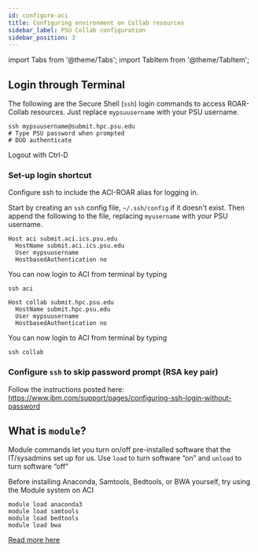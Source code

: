 ```yaml
---
id: configure-aci
title: Configuring environment on Collab resources
sidebar_label: PSU Collab configuration
sidebar_position: 3
---
```


import Tabs from '@theme/Tabs';
import TabItem from '@theme/TabItem';


## Login through Terminal
The following are the Secure Shell (`ssh`) login commands to access ROAR-Collab resources. Just replace `mypsuusername` with your PSU username.

```
ssh mypsuusername@submit.hpc.psu.edu
# Type PSU password when prompted
# DUO authenticate
```

Logout with Ctrl-D

### Set-up login shortcut

Configure ssh to include the ACI-ROAR alias for logging in.

Start by creating an `ssh` config file, `~/.ssh/config` if it doesn't exist. Then append the following to the file, replacing `myusername` with your PSU username.


<Tabs>
  <TabItem value="aci-roar" label="ACI-ROAR" default>

```
Host aci submit.aci.ics.psu.edu
  HostName submit.aci.ics.psu.edu
  User mypsuusername
  HostbasedAuthentication no
```

You can now login to ACI from terminal by typing
```
ssh aci
```

  </TabItem>
  <TabItem value="roar-collab" label="ROAR-Collab">

```
Host collab submit.hpc.psu.edu
  HostName submit.hpc.psu.edu
  User mypsuusername
  HostbasedAuthentication no
```

You can now login to ACI from terminal by typing
```
ssh collab
```

  </TabItem>
</Tabs>


### Configure `ssh` to skip password prompt (RSA key pair)

Follow the instructions posted here: https://www.ibm.com/support/pages/configuring-ssh-login-without-password


## What is `module`?

Module commands let you turn on/off pre-installed software that the IT/sysadmins set up for us. Use `load` to turn software “on” and `unload` to turn software “off”

Before installing Anaconda, Samtools, Bedtools, or BWA yourself, try using the Module system on ACI
```
module load anaconda3
module load samtools
module load bedtools
module load bwa
```

[Read more here][module-docs]


[module-docs]:https://modules.readthedocs.io/en/latest/
